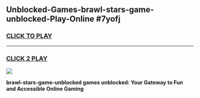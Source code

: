 
## Unblocked-Games-brawl-stars-game-unblocked-Play-Online #7yofj
<h3>
<a href="https://news.freeplayer.one?title=brawl-stars-game-unblocked&ref=3">CLICK TO PLAY</a></h3>
<hr>

<h3>
<a href="https://news.freeplayer.one?title=brawl-stars-game-unblocked&ref=3">CLICK 2 PLAY</a>
  
</h3>

<a href="https://news.freeplayer.one?title=brawl-stars-game-unblocked&ref=3"><img src="https://clearcache.store/games.png"></a>


**brawl-stars-game-unblocked games unblocked: Your Gateway to Fun and Accessible Online Gaming**
